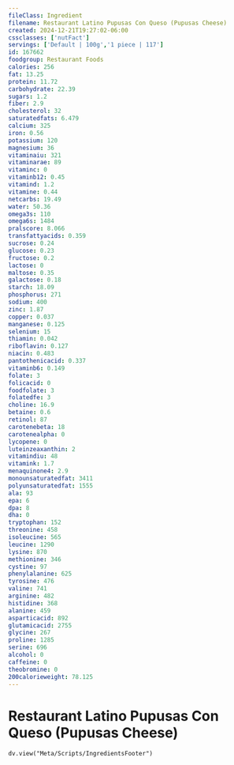 ```yaml
---
fileClass: Ingredient
filename: Restaurant Latino Pupusas Con Queso (Pupusas Cheese)
created: 2024-12-21T19:27:02-06:00
cssclasses: ['nutFact']
servings: ['Default | 100g','1 piece | 117']
id: 167662
foodgroup: Restaurant Foods
calories: 256
fat: 13.25
protein: 11.72
carbohydrate: 22.39
sugars: 1.2
fiber: 2.9
cholesterol: 32
saturatedfats: 6.479
calcium: 325
iron: 0.56
potassium: 120
magnesium: 36
vitaminaiu: 321
vitaminarae: 89
vitaminc: 0
vitaminb12: 0.45
vitamind: 1.2
vitamine: 0.44
netcarbs: 19.49
water: 50.36
omega3s: 110
omega6s: 1484
pralscore: 8.066
transfattyacids: 0.359
sucrose: 0.24
glucose: 0.23
fructose: 0.2
lactose: 0
maltose: 0.35
galactose: 0.18
starch: 18.09
phosphorus: 271
sodium: 400
zinc: 1.87
copper: 0.037
manganese: 0.125
selenium: 15
thiamin: 0.042
riboflavin: 0.127
niacin: 0.483
pantothenicacid: 0.337
vitaminb6: 0.149
folate: 3
folicacid: 0
foodfolate: 3
folatedfe: 3
choline: 16.9
betaine: 0.6
retinol: 87
carotenebeta: 18
carotenealpha: 0
lycopene: 0
luteinzeaxanthin: 2
vitamindiu: 48
vitamink: 1.7
menaquinone4: 2.9
monounsaturatedfat: 3411
polyunsaturatedfat: 1555
ala: 93
epa: 6
dpa: 8
dha: 0
tryptophan: 152
threonine: 458
isoleucine: 565
leucine: 1290
lysine: 870
methionine: 346
cystine: 97
phenylalanine: 625
tyrosine: 476
valine: 741
arginine: 482
histidine: 368
alanine: 459
asparticacid: 892
glutamicacid: 2755
glycine: 267
proline: 1285
serine: 696
alcohol: 0
caffeine: 0
theobromine: 0
200calorieweight: 78.125
---
```


# Restaurant Latino Pupusas Con Queso (Pupusas Cheese)

```dataviewjs
dv.view("Meta/Scripts/IngredientsFooter")
```